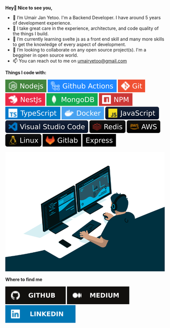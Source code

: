
**Hey👋 Nice to see you,**
- 🧑 I’m Umair Jan Yetoo. I'm a Backend Developer. I have around 5 years of development experience. 
- 👀 I take great care in the experience, architecture, and code quality of the things I build.
- 🌱 I’m currently learning svelte js as a front end skill and many more skills to get the knowledge of every aspect of development.
- 💞️ I’m looking to collaborate on any open source project(s). I'm a begginer in open source world.
- 📫 You can reach out to me on umairyetoo@gmail.com


**Things I code with:**

![NodeJs](https://github.com/umairjyetoo/umairjyetoo/blob/main/NodeJs.svg) ![Github Actions](https://github.com/umairjyetoo/umairjyetoo/blob/main/Github%20Actions.svg) ![Git](https://github.com/umairjyetoo/umairjyetoo/blob/main/Git.svg) ![NestJs](https://github.com/umairjyetoo/umairjyetoo/blob/main/NestJs.svg) ![MongoDB](https://github.com/umairjyetoo/umairjyetoo/blob/main/MongoDb.svg) ![NPM](https://github.com/umairjyetoo/umairjyetoo/blob/main/Npm.svg) ![TypeScript](https://github.com/umairjyetoo/umairjyetoo/blob/main/Typescript.svg) ![Docker](https://github.com/umairjyetoo/umairjyetoo/blob/main/docker.svg) ![JavaScript](https://github.com/umairjyetoo/umairjyetoo/blob/main/JS.svg) ![VsCode](https://github.com/umairjyetoo/umairjyetoo/blob/main/VSCODE.svg)
![Redis](https://github.com/umairjyetoo/umairjyetoo/blob/main/Redis.svg) ![AWS](https://github.com/umairjyetoo/umairjyetoo/blob/main/AWS.svg) ![Linux](https://github.com/umairjyetoo/umairjyetoo/blob/main/Linux.svg) ![GitLab](https://github.com/umairjyetoo/umairjyetoo/blob/main/Gitlab.svg) ![Express](https://github.com/umairjyetoo/umairjyetoo/blob/main/Express.svg)


![code.gif](https://github.com/umairjyetoo/umairjyetoo/blob/main/code.gif)


**Where to find me**

[![Github](https://github.com/umairjyetoo/umairjyetoo/blob/main/GithubFind.svg)](https://github.com/umairjyetoo)  [![Medium](https://github.com/umairjyetoo/umairjyetoo/blob/main/Medium.svg)](https://umairyetoo.medium.com/) [![LinkedIn](https://github.com/umairjyetoo/umairjyetoo/blob/main/LinkedIn.svg)](https://www.linkedin.com/in/umair-yatoo/)
